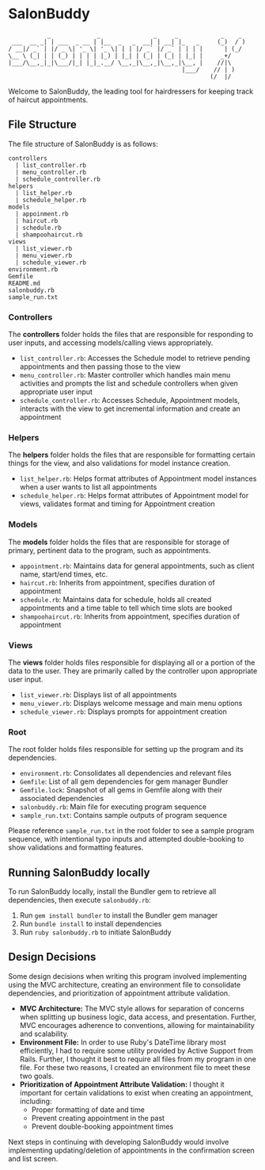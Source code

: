 # SalonBuddy

```
           _             _               _     _            _    _
 ___  __ _| | ___  _ __ | |__  _   _  __| | __| |_   _     (_)  / )
/ __|/ _` | |/ _ \| '_ \| '_ \| | | |/ _` |/ _` | | | |      | (_/
\__ \ (_| | | (_) | | | | |_) | |_| | (_| | (_| | |_| |     _+/
|___/\__,_|_|\___/|_| |_|_.__/ \__,_|\__,_|\__,_|\__, |    //|\
                                                 |___/    // | )
                                                         (/  |/
```

Welcome to SalonBuddy, the leading tool for hairdressers for keeping track of haircut appointments.

## File Structure

The file structure of SalonBuddy is as follows:

```
controllers
  | list_controller.rb
  | menu_controller.rb
  | schedule_controller.rb
helpers
  | list_helper.rb
  | schedule_helper.rb
models
  | appoinment.rb
  | haircut.rb
  | schedule.rb
  | shampoohaircut.rb
views
  | list_viewer.rb
  | menu_viewer.rb
  | schedule_viewer.rb
environment.rb
Gemfile
README.md
salonbuddy.rb
sample_run.txt
```

### Controllers

The **controllers** folder holds the files that are responsible for responding to user inputs, and accessing models/calling views appropriately.

 * `list_controller.rb`: Accesses the Schedule model to retrieve pending appointments and then passing those to the view
 * `menu_controller.rb`: Master controller which handles main menu activities and prompts the list and schedule controllers when given appropriate user input
 * `schedule_controller.rb`: Accesses Schedule, Appointment models, interacts with the view to get incremental information and create an appointment

### Helpers

The **helpers** folder holds the files that are responsible for formatting certain things for the view, and also validations for model instance creation.

  * `list_helper.rb`: Helps format attributes of Appointment model instances when a user wants to list all appointments
  * `schedule_helper.rb`: Helps format attributes of Appointment model for views, validates format and timing for Appointment creation

### Models

The **models** folder holds the files that are responsible for storage of primary, pertinent data to the program, such as appointments.

  * `appointment.rb`: Maintains data for general appointments, such as client name, start/end times, etc.
  * `haircut.rb`: Inherits from appointment, specifies duration of appointment
  * `schedule.rb`: Maintains data for schedule, holds all created appointments and a time table to tell which time slots are booked
  * `shampoohaircut.rb`: Inherits from appointment, specifies duration of appointment

### Views

The **views** folder holds files responsible for displaying all or a portion of the data to the user. They are primarily called by the controller upon appropriate user input.

  * `list_viewer.rb`: Displays list of all appointments
  * `menu_viewer.rb`: Displays welcome message and main menu options
  * `schedule_viewer.rb`: Displays prompts for appointment creation

### Root

The root folder holds files responsible for setting up the program and its dependencies.

  * `environment.rb`: Consolidates all dependencies and relevant files
  * `Gemfile`: List of all gem dependencies for gem manager Bundler
  * `Gemfile.lock`: Snapshot of all gems in Gemfile along with their associated dependencies
  * `salonbuddy.rb`: Main file for executing program sequence
  * `sample_run.txt`: Contains sample outputs of program sequence

Please reference `sample_run.txt` in the root folder to see a sample program sequence, with intentional typo inputs and attempted double-booking to show validations and formatting features.

## Running SalonBuddy locally

To run SalonBuddy locally, install the Bundler gem to retrieve all dependencies, then execute `salonbuddy.rb`:

  1. Run `gem install bundler` to install the Bundler gem manager
  2. Run `bundle install` to install dependencies
  3. Run `ruby salonbuddy.rb` to initiate SalonBuddy

## Design Decisions

Some design decisions when writing this program involved implementing using the MVC architecture, creating an environment file to consolidate dependencies, and prioritization of appointment attribute validation.

  * **MVC Architecture:** The MVC style allows for separation of concerns when splitting up business logic, data access, and presentation. Further, MVC encourages adherence to conventions, allowing for maintainability and scalability.
  * **Environment File:** In order to use Ruby's DateTime library most efficiently, I had to require some utility provided by Active Support from Rails. Further, I thought it best to require all files from my program in one file. For these two reasons, I created an environment file to meet these two goals.
  * **Prioritization of Appointment Attribute Validation:** I thought it important for certain validations to exist when creating an appointment, including:
    * Proper formatting of date and time
    * Prevent creating appointment in the past
    * Prevent double-booking appointment times

Next steps in continuing with developing SalonBuddy would involve implementing updating/deletion of appointments in the confirmation screen and list screen.
